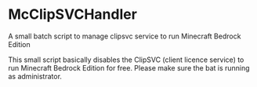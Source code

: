 # McClipSVCHandler
A small batch script to manage clipsvc service to run Minecraft Bedrock Edition

This small script basically disables the ClipSVC (client licence service) to run Minecraft Bedrock Edition for free.
Please make sure the bat is running as administrator. 
